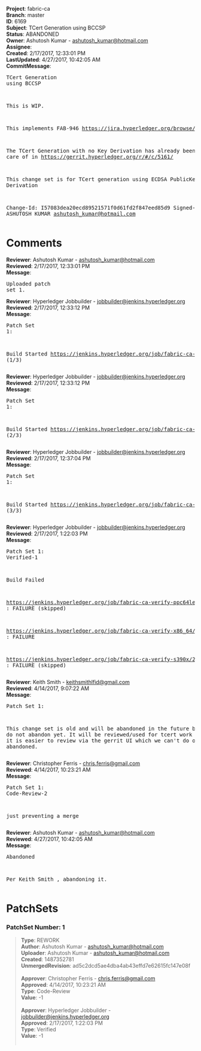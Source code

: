 <strong>Project</strong>: fabric-ca<br><strong>Branch</strong>: master<br><strong>ID</strong>: 6169<br><strong>Subject</strong>: TCert Generation using BCCSP<br><strong>Status</strong>: ABANDONED<br><strong>Owner</strong>: Ashutosh Kumar - ashutosh_kumar@hotmail.com<br><strong>Assignee</strong>:<br><strong>Created</strong>: 2/17/2017, 12:33:01 PM<br><strong>LastUpdated</strong>: 4/27/2017, 10:42:05 AM<br><strong>CommitMessage</strong>:<br><pre>TCert Generation using BCCSP

This is WIP.

This implements FAB-946
https://jira.hyperledger.org/browse/FAB-946

The TCert Generation with no Key Derivation
has already been taken care of in
https://gerrit.hyperledger.org/r/#/c/5161/

This change set is for TCert generation using
ECDSA PublicKey Key Derivation

Change-Id: I57083dea20ecd89521571f0d61fd2f847eed85d9
Signed-off-by: ASHUTOSH KUMAR <ashutosh_kumar@hotmail.com>
</pre><h1>Comments</h1><strong>Reviewer</strong>: Ashutosh Kumar - ashutosh_kumar@hotmail.com<br><strong>Reviewed</strong>: 2/17/2017, 12:33:01 PM<br><strong>Message</strong>: <pre>Uploaded patch set 1.</pre><strong>Reviewer</strong>: Hyperledger Jobbuilder - jobbuilder@jenkins.hyperledger.org<br><strong>Reviewed</strong>: 2/17/2017, 12:33:12 PM<br><strong>Message</strong>: <pre>Patch Set 1:

Build Started https://jenkins.hyperledger.org/job/fabric-ca-verify-ppc64le/207/ (1/3)</pre><strong>Reviewer</strong>: Hyperledger Jobbuilder - jobbuilder@jenkins.hyperledger.org<br><strong>Reviewed</strong>: 2/17/2017, 12:33:12 PM<br><strong>Message</strong>: <pre>Patch Set 1:

Build Started https://jenkins.hyperledger.org/job/fabric-ca-verify-s390x/211/ (2/3)</pre><strong>Reviewer</strong>: Hyperledger Jobbuilder - jobbuilder@jenkins.hyperledger.org<br><strong>Reviewed</strong>: 2/17/2017, 12:37:04 PM<br><strong>Message</strong>: <pre>Patch Set 1:

Build Started https://jenkins.hyperledger.org/job/fabric-ca-verify-x86_64/208/ (3/3)</pre><strong>Reviewer</strong>: Hyperledger Jobbuilder - jobbuilder@jenkins.hyperledger.org<br><strong>Reviewed</strong>: 2/17/2017, 1:22:03 PM<br><strong>Message</strong>: <pre>Patch Set 1: Verified-1

Build Failed 

https://jenkins.hyperledger.org/job/fabric-ca-verify-ppc64le/207/ : FAILURE (skipped)

https://jenkins.hyperledger.org/job/fabric-ca-verify-x86_64/208/ : FAILURE

https://jenkins.hyperledger.org/job/fabric-ca-verify-s390x/211/ : FAILURE (skipped)</pre><strong>Reviewer</strong>: Keith Smith - keithsmithlfid@gmail.com<br><strong>Reviewed</strong>: 4/14/2017, 9:07:22 AM<br><strong>Message</strong>: <pre>Patch Set 1:

This change set is old and will be abandoned in the future but please do not abandon yet.  It will be reviewed/used for tcert work in v1.1 and it is easier to review via the gerrit UI which we can't do once it is abandoned.</pre><strong>Reviewer</strong>: Christopher Ferris - chris.ferris@gmail.com<br><strong>Reviewed</strong>: 4/14/2017, 10:23:21 AM<br><strong>Message</strong>: <pre>Patch Set 1: Code-Review-2

just preventing a merge</pre><strong>Reviewer</strong>: Ashutosh Kumar - ashutosh_kumar@hotmail.com<br><strong>Reviewed</strong>: 4/27/2017, 10:42:05 AM<br><strong>Message</strong>: <pre>Abandoned

Per Keith Smith , abandoning it.</pre><h1>PatchSets</h1><h3>PatchSet Number: 1</h3><blockquote><strong>Type</strong>: REWORK<br><strong>Author</strong>: Ashutosh Kumar - ashutosh_kumar@hotmail.com<br><strong>Uploader</strong>: Ashutosh Kumar - ashutosh_kumar@hotmail.com<br><strong>Created</strong>: 1487352781<br><strong>UnmergedRevision</strong>: ad5c2dcd5ae4dba4ab43effd7e62615fc147e08f<br><br><strong>Approver</strong>: Christopher Ferris - chris.ferris@gmail.com<br><strong>Approved</strong>: 4/14/2017, 10:23:21 AM<br><strong>Type</strong>: Code-Review<br><strong>Value</strong>: -1<br><br><strong>Approver</strong>: Hyperledger Jobbuilder - jobbuilder@jenkins.hyperledger.org<br><strong>Approved</strong>: 2/17/2017, 1:22:03 PM<br><strong>Type</strong>: Verified<br><strong>Value</strong>: -1<br><br></blockquote>